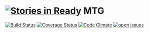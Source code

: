 [![Stories in Ready](https://badge.waffle.io/dica-developer/mtg.png?label=ready&title=Ready)](https://waffle.io/dica-developer/mtg)
MTG
===


[![Build Status](https://travis-ci.org/Dica-Developer/MTG.svg?branch=master)](https://travis-ci.org/Dica-Developer/MTG)
[![Coverage Status](https://img.shields.io/coveralls/Dica-Developer/MTG.svg)](https://coveralls.io/r/Dica-Developer/MTG?branch=master)
[![Code Climate](https://codeclimate.com/github/Dica-Developer/MTG/badges/gpa.svg)](https://codeclimate.com/github/Dica-Developer/MTG)
[![open issues](http://img.shields.io/github/issues/Dica-Developer/MTG.svg)](https://github.com/Dica-Developer/MTG/issues)
